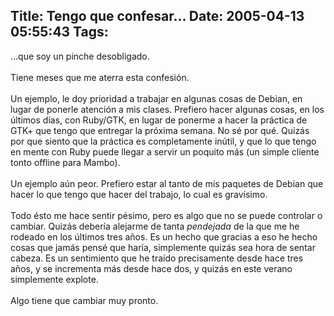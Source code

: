 Title: Tengo que confesar...
Date: 2005-04-13 05:55:43
Tags: 
---
&#8230;que soy un pinche desobligado.<br/><br/>
Tiene meses que me aterra esta confesión.<br/><br/>
Un ejemplo, le doy prioridad a trabajar en algunas cosas de Debian, en
lugar de ponerle atención a mis clases. Prefiero hacer algunas cosas,
en los últimos días, con Ruby/GTK, en lugar de ponerme a hacer la
práctica de GTK+ que tengo que entregar la próxima semana. No sé por
qué. Quizás por que siento que la práctica es completamente inútil, y
que lo que tengo en mente con Ruby puede llegar a servir un poquito más
(un simple cliente tonto offline para Mambo).<br/><br/>
Un ejemplo aún peor. Prefiero estar al tanto de mis paquetes de Debian
que hacer lo que tengo que hacer del trabajo, lo cual es gravísimo.<br/><br/>
Todo ésto me hace sentir pésimo, pero es algo que no se puede controlar o cambiar. Quizás debería alejarme de tanta <em>pendejada</em>
de la que me he rodeado en los últimos tres años. Es un hecho que
gracias a eso he hecho cosas que jamás pensé que haría, simplemente
quizás sea hora de sentar cabeza. Es un sentimiento que he traído
precisamente desde hace tres años, y se incrementa más desde hace dos,
y quizás en este verano simplemente explote.<br/><br/>
Algo tiene que cambiar muy pronto.<br/><br/><br/>
